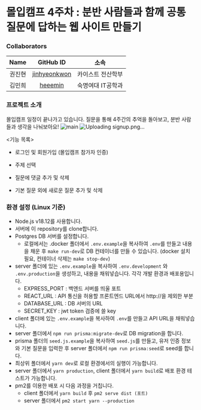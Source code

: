 # 몰입캠프 4주차 : 분반 사람들과 함께 공통 질문에 답하는 웹 사이트 만들기

### Collaborators
|  Name  |                     GitHub ID                     |          소속           |
| :----: | :-----------------------------------------------: | :---------------------: |
| 권진현 |  [jinhyeonkwon](https://github.com/jinhyeonkwon)  |    카이스트 전산학부    |
| 김민희 | [heeemin](https://github.com/heeemin) | 숙명여대 IT공학과 |

### 프로젝트 소개
몰입캠프 일정이 끝나가고 있습니다. 질문을 통해 4주간의 추억을 돌아보고, 분반 사람들과 생각을 나눠보아요!
![main](https://github.com/jinhyeonkwon/MadCampWeek4/assets/101591389/03adb47c-14f7-41f0-8219-476ad0d47533)
![Uploading signup.png…]()

<기능 목록>
- 로그인 및 회원가입 (몰입캠프 참가자 인증)
  
- 주제 선택
- 질문에 댓글 추가 및 삭제
- 기본 질문 외에 새로운 질문 추가 및 삭제

### 환경 설정 (Linux 기준)
- Node.js v18.12를 사용합니다.
- 서버에 이 repository를 clone합니다.
- Postgres DB 서버를 설정합니다.
  - 로컬에서는 .docker 폴더에서 `.env.example`을 복사하여 `.env`를 만들고 내용을 채운 후 `make run-dev`로 DB 컨테이너를 만들 수 있습니다. (docker 설치 필요, 컨테이너 삭제는 `make stop-dev`)
- server 폴더에  있는 `.env.example`을 복사하여 `.env.development` 와 `.env.production`을 생성하고, 내용을 채워넣습니다. 각각 개발 환경과 배포용입니다.
  - EXPRESS_PORT : 백엔드 서버를 띄울 포트
  - REACT_URL : API 통신을 허용할 프론트엔드 URL에서 http://을 제외한 부분
  - DATABASE_URL : DB 서버의 URL
  - SECRET_KEY : jwt token 검증에 쓸 key
- client 폴더에 있는 `.env.example`을 복사하여 `.env`를 만들고 API URL을 채워넣습니다.
- server 폴더에서 `npm run prisma:migrate-dev`로 DB migration을 합니다.
- prisma 폴더의 `seed.js.example`을 복사하여 `seed.js`를 만들고, 유저 인증 정보와 기본 질문을 입력한 후 server 폴더에서 `npm run prisma:seed`로 seed를 합니다.
- 최상위 폴더에서 `yarn dev`로 로컬 환경에서의 실행이 가능합니다.
- server 폴더에서 `yarn production`, client 폴더에서 `yarn build`로 배포 환경 테스트가 가능합니다.
- pm2를 이용한 배포 시 다음 과정을 거칩니다.
  - client 폴더에서 `yarn build` 후 `pm2 serve dist (포트)`
  - server 폴더에서 `pm2 start yarn --production`
